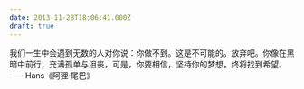 ```yaml
---
date: 2013-11-28T18:06:41.000Z
draft: true
---
```

我们一生中会遇到无数的人对你说：你做不到。这是不可能的。放弃吧。你像在黑暗中前行，充满孤单与沮丧，可是，你要相信，坚持你的梦想，终将找到希望。——Hans《阿狸·尾巴》